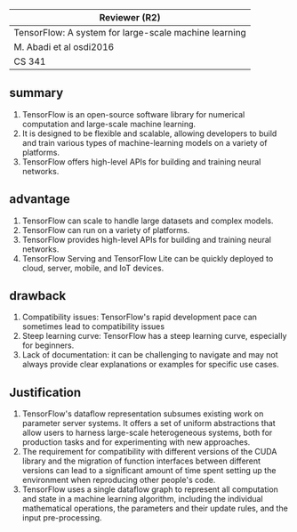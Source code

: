 

| Reviewer **(R2)**                                     |
| ----------------------------------------------------- |
| TensorFlow: A system for large-scale machine learning |
| M. Abadi et al osdi2016                               |
| CS  341                                               |

## summary

1. TensorFlow is an open-source software library for numerical computation and large-scale machine learning.
2. It is designed to be flexible and scalable, allowing developers to build and train various types of machine-learning models on a variety of platforms.
3. TensorFlow offers high-level APIs for building and training neural networks.

## advantage

1. TensorFlow can scale to handle large datasets and complex models.
2. TensorFlow can run on a variety of platforms.
3. TensorFlow provides high-level APIs for building and training neural networks.
4. TensorFlow Serving and TensorFlow Lite can be quickly deployed to cloud, server, mobile, and IoT devices.

## drawback

1. Compatibility issues: TensorFlow's rapid development pace can sometimes lead to compatibility issues
1. Steep learning curve: TensorFlow has a steep learning curve, especially for beginners. 
1. Lack of documentation: it can be challenging to navigate and may not always provide clear explanations or examples for specific use cases. 

## Justification

1. TensorFlow's dataflow representation subsumes existing work on parameter server systems. It offers a set of uniform abstractions that allow users to harness large-scale heterogeneous systems, both for production tasks and for experimenting with new approaches.
2. The requirement for compatibility with different versions of the CUDA library and the migration of function interfaces between different versions can lead to a significant amount of time spent setting up the environment when reproducing other people's code.
3. TensorFlow uses a single dataflow graph to represent all computation and state in a machine learning algorithm, including the individual mathematical operations, the parameters and their update rules, and the input pre-processing.

